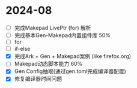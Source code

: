 # 2024-08

- [ ] 完成Makepad LivePtr (for) 解析 
- [ ] 完成基本Gen-Makepad内置组件库 50%
- [ ] for 
- [ ] if-else
- [x] 完成Ark + Gen + Makepad案例 (like firefox.org)
- [ ] Makepad动态脚本能力 60%
- [x] Gen Config抽取(通过gen.toml完成编译器配置)
- [x] 修复编译器时间问题